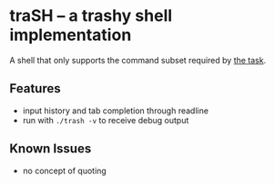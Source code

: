 # traSH – a trashy shell implementation

A shell that only supports the command subset required by [the task](https://tu-dresden.de/ing/informatik/sya/professur-fuer-betriebssysteme/studium/praktika-seminare/komplexpraktikum-systemnahe-programmierung?set_language=en).

## Features

  * input history and tab completion through readline
  * run with `./trash -v` to receive debug output

## Known Issues

  * no concept of quoting
